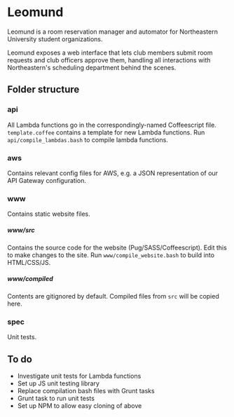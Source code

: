 # Leomund
Leomund is a room reservation manager and automator for Northeastern University student organizations.

Leomund exposes a web interface that lets club members submit room requests and club officers approve them, handling all interactions with Northeastern's scheduling department behind the scenes.

## Folder structure

### api
All Lambda functions go in the correspondingly-named Coffeescript file. `template.coffee` contains a template for new Lambda functions. Run `api/compile_lambdas.bash` to compile lambda functions.

### aws
Contains relevant config files for AWS, e.g. a JSON representation of our API Gateway configuration.

### www
Contains static website files.

##### www/src
Contains the source code for the website (Pug/SASS/Coffeescript). Edit this to make changes to the site. Run `www/compile_website.bash` to build into HTML/CSS/JS.

##### www/compiled
Contents are gitignored by default. Compiled files from `src` will be copied here.

### spec
Unit tests.

## To do
* Investigate unit tests for Lambda functions
* Set up JS unit testing library
* Replace compilation bash files with Grunt tasks
* Grunt task to run unit tests
* Set up NPM to allow easy cloning of above

